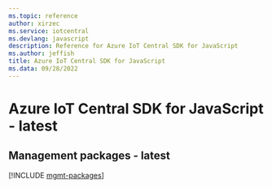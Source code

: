 ```yaml
---
ms.topic: reference
author: xirzec
ms.service: iotcentral
ms.devlang: javascript
description: Reference for Azure IoT Central SDK for JavaScript
ms.author: jeffish
title: Azure IoT Central SDK for JavaScript
ms.data: 09/28/2022
---
```

# Azure IoT Central SDK for JavaScript - latest

## Management packages - latest
[!INCLUDE [mgmt-packages](iot-central-mgmt-index.md)]